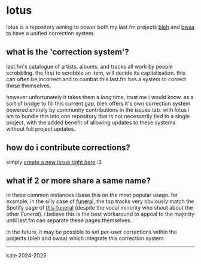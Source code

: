 # lotus

lotus is a repository aiming to power both my last.fm projects [bleh](https://cutensilly.org/bleh/fm) and [bwaa](https://cutensilly.org/bwaa/fm) to have a unified correction system.

## what is the 'correction system'?

last.fm's catalogue of artists, albums, and tracks all work by people scrobbling. the first to scrobble an item, will decide its capitalisation. this can often be incorrect and to combat this last.fm has a system to correct these themselves.

however unfortunately it takes them a *long* time, trust me i would know. as a sort of bridge to fill this current gap, bleh offers it's own correction system powered entirely by community contributions in the issues tab. with lotus i am to bundle this into one repository that is not necessarily tied to a single project, with the added benefit of allowing updates to these systems without full project updates.

## how do i contribute corrections?

simply [create a new issue right here](https://github.com/katelyynn/lotus/issues/new/choose) :3

## what if 2 or more share a same name?

in these common instances i base this on the most popular usage. for example, in the silly case of [funeral](https://www.last.fm/music/Funeral), the top tracks very obviously match the Spotify page of [*this* funeral](https://open.spotify.com/artist/3f0Mhz0oXmnsnehuEGTrfd?si=LpV8APuLRmClhZ5A98JPQQ) (despite the vocal minority who shout about the other *Funeral*). i believe this is the best workaround to appeal to the majority until last.fm can separate these pages themselves.

in the future, it may be possible to set per-user corrections within the projects (bleh and bwaa) which integrate this correction system.

---

kate 2024-2025